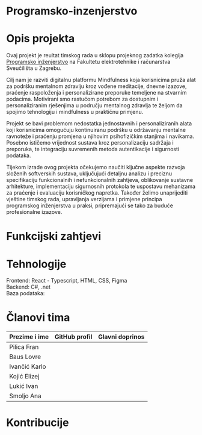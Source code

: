 # Programsko-inzenjerstvo
# Opis projekta
Ovaj projekt je reultat timskog rada u sklopu projeknog zadatka kolegija [Programsko inženjerstvo](https://www.fer.unizg.hr/predmet/proinz) na Fakultetu elektrotehnike i računarstva Sveučilišta u Zagrebu.

Cilj nam je razviti digitalnu platformu Mindfulness koja korisnicima pruža alat za podršku mentalnom zdravlju kroz vođene meditacije, dnevne izazove, praćenje raspoloženja i personalizirane preporuke temeljene na stvarnim podacima. Motivirani smo rastućom potrebom za dostupnim i personaliziranim rješenjima u području mentalnog zdravlja te željom da spojimo tehnologiju i mindfulness u praktičnu primjenu.

Projekt se bavi problemom nedostatka jednostavnih i personaliziranih alata koji korisnicima omogućuju kontinuiranu podršku u održavanju mentalne ravnoteže i praćenju promjena u njihovim psihofizičkim stanjima i navikama. Posebno ističemo vrijednost sustava kroz personalizaciju sadržaja i preporuka, te integraciju suvremenih metoda autentikacije i sigurnosti podataka.

Tijekom izrade ovog projekta očekujemo naučiti ključne aspekte razvoja složenih softverskih sustava, uključujući detaljnu analizu i preciznu specifikaciju funkcionalnih i nefunkcionalnih zahtjeva, oblikovanje sustavne arhitekture, implementaciju sigurnosnih protokola te uspostavu mehanizama za praćenje i evaluaciju korisničkog napretka. Također želimo unaprijediti vještine timskog rada, upravljanja verzijama i primjene principa programskog inženjerstva u praksi, pripremajući se tako za buduće profesionalne izazove.
# Funkcijski zahtjevi
# Tehnologije
Frontend: React - Typescript, HTML, CSS, Figma  
Backend: C#, .net  
Baza podataka:
# Članovi tima
| Prezime i ime | GitHub profil | Glavni doprinos |
|----------------|---------------|-----------------|
| Pilica Fran |  |  |
| Baus Lovre |  |  |
| Ivančić Karlo |  |  |
| Kojić Elizej |  |  |
| Lukić Ivan |  |  |
| Smoljo Ana |  |  |
# Kontribucije

